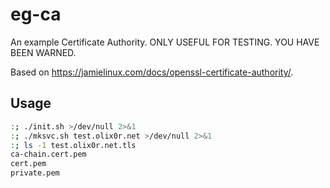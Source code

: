 # eg-ca #

An example Certificate Authority.  ONLY USEFUL FOR TESTING.  YOU HAVE BEEN WARNED.

Based on https://jamielinux.com/docs/openssl-certificate-authority/.

## Usage ##

```sh
:; ./init.sh >/dev/null 2>&1
:; ./mksvc.sh test.olix0r.net >/dev/null 2>&1
:; ls -1 test.olix0r.net.tls
ca-chain.cert.pem
cert.pem
private.pem
```
